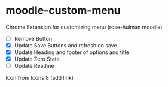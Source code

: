 # moodle-custom-menu
Chrome Extension for customizing menu (rose-hulman moodle)

- [ ] Remove Button
- [x] Update Save Buttons and refresh on save
- [x] Update Heading and footer of options and title
- [x] Update Zero State
- [ ] Update Readme

Icon from Icons 8 (add link)